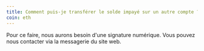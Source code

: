 ```yaml
---
title: Comment puis-je transférer le solde impayé sur un autre compte ?
coin: eth
---
```


Pour ce faire, nous aurons besoin d'une signature numérique. Vous pouvez nous contacter via la messagerie du site web.

